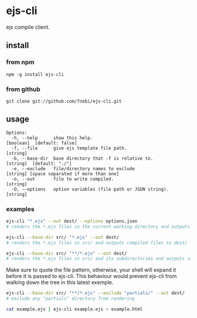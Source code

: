 ejs-cli
=======

ejs compile client.

## install

### from npm

```
npm -g install ejs-cli
```

### from github

```
git clone git://github.com/fnobi/ejs-cli.git
```

## usage

```
Options:
  -h, --help      show this help.                               [boolean]  [default: false]
  -f, --file      give ejs template file path.                  [string]
  -b, --base-dir  base directory that -f is relative to.        [string]  [default: "./"]
  -e, --exclude   file/directory names to exclude               [string] [space separated if more than one]
  -o, --out       file to write compiled.                       [string]
  -O, --options   option variables (file path or JSON string).  [string]
```

### examples

```bash
ejs-cli "*.ejs" --out dest/ --options options.json
# renders the *.ejs files in the current working directory and outputs compiled files to dest/
```

```bash
ejs-cli --base-dir src/ "*.ejs" --out dest/
# renders the *.ejs files in src/ and outputs compiled files to dest/
```

```bash
ejs-cli --base-dir src/ "**/*.ejs" --out dest/
# renders the *.ejs files in src/ and its subdirectories and outputs compiled files to dest/
```

Make sure to quote the file pattern, otherwise, your shell will expand it before it is passed to ejs-cli.
This behaviour would prevent ejs-cli from walking down the tree in this latest exemple.

```bash
ejs-cli --base-dir src/ "**/*.ejs" --exclude "partials/" --out dest/
# exclude any "partials" directory from rendering
```

```bash
cat example.ejs | ejs-cli example.ejs > example.html
```
